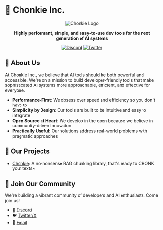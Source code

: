 # 🦛 Chonkie Inc.

<div align="center">

![Chonkie Logo](https://raw.githubusercontent.com/bhavnicksm/chonkie/main/assets/chonkie_logo_br_transparent_bg.png)

**Highly performant, simple, and easy-to-use dev tools for the next generation of AI systems**

[![Discord](https://dcbadge.limes.pink/api/server/https://discord.gg/rYYp6DC4cv?style=flat)](https://discord.gg/rYYp6DC4cv)
[![Twitter](https://img.shields.io/badge/Follow_@ChonkieAI-black?logo=x&style=flat)](https://twitter.com/ChonkieAI)

</div>

## 🌟 About Us

At Chonkie Inc., we believe that AI tools should be both powerful and accessible. We're on a mission to build developer-friendly tools that make sophisticated AI systems more approachable, efficient, and effective for everyone.

- **Performance-First**: We obsess over speed and efficiency so you don't have to
- **Simplicity by Design**: Our tools are built to be intuitive and easy to integrate
- **Open Source at Heart**: We develop in the open because we believe in community-driven innovation
- **Practically Useful**: Our solutions address real-world problems with pragmatic approaches

## 🦛 Our Projects

- [Chonkie](https://github.com/chonkie-ai/chonkie): A no-nonsense RAG chunking library, that's ready to CHONK your texts~

## 🤝 Join Our Community

We're building a vibrant community of developers and AI enthusiasts. Come join us!

- 💬 [Discord](https://discord.gg/rYYp6DC4cv)
- 🐦 [Twitter/X](https://twitter.com/chonkie_ai)
- 📧 [Email](mailto:support@chonkie.ai)
